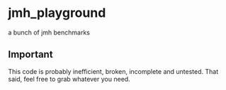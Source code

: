 # jmh_playground

a bunch of jmh benchmarks

## Important

This code is probably inefficient, broken, incomplete and untested. That said, feel free to grab
whatever you need.
